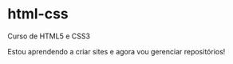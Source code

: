 # html-css
Curso de HTML5 e CSS3

Estou aprendendo a criar sites e agora vou gerenciar repositórios!